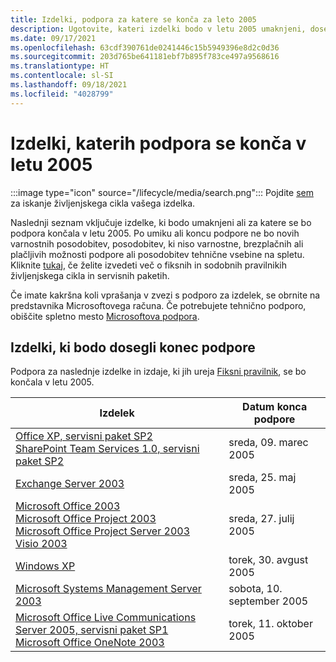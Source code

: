 ```yaml
---
title: Izdelki, podpora za katere se konča za leto 2005
description: Ugotovite, kateri izdelki bodo v letu 2005 umaknjeni, dosegli konec podpore ali prešli z osnovne podpore na razširjeno podporo.
ms.date: 09/17/2021
ms.openlocfilehash: 63cdf390761de0241446c15b5949396e8d2c0d36
ms.sourcegitcommit: 203d765be641181ebf7b895f783ce497a9568616
ms.translationtype: HT
ms.contentlocale: sl-SI
ms.lasthandoff: 09/18/2021
ms.locfileid: "4028799"
---
```

# <a name="products-ending-support-in-2005"></a>Izdelki, katerih podpora se konča v letu 2005

:::image type="icon" source="/lifecycle/media/search.png":::
Pojdite [sem](/lifecycle/products/) za iskanje življenjskega cikla vašega izdelka.

Naslednji seznam vključuje izdelke, ki bodo umaknjeni ali za katere se bo podpora končala v letu 2005. Po umiku ali koncu podpore ne bo novih varnostnih posodobitev, posodobitev, ki niso varnostne, brezplačnih ali plačljivih možnosti podpore ali posodobitev tehnične vsebine na spletu. Kliknite [tukaj](/lifecycle/overview/product-end-of-support-overview), če želite izvedeti več o fiksnih in sodobnih pravilnikih življenjskega cikla in servisnih paketih.

Če imate kakršna koli vprašanja v zvezi s podporo za izdelek, se obrnite na predstavnika Microsoftovega računa. Če potrebujete tehnično podporo, obiščite spletno mesto [Microsoftova podpora](https://support.microsoft.com/contactus/?ws=support).





## <a name="products-reaching-end-of-support"></a>Izdelki, ki bodo dosegli konec podpore

Podpora za naslednje izdelke in izdaje, ki jih ureja [Fiksni pravilnik](/lifecycle/policies/fixed), se bo končala v letu 2005.

| Izdelek | Datum konca podpore |
| --- | --- |
| [Office XP, servisni paket SP2](/lifecycle/products/office-xp?branch=live)<br>[SharePoint Team Services 1.0, servisni paket SP2](/lifecycle/products/sharepoint-team-services-10?branch=live)<br> | sreda, 09. marec 2005 |
| [Exchange Server 2003](/lifecycle/products/exchange-server-2003?branch=live)<br> | sreda, 25. maj 2005 |
| [Microsoft Office 2003](/lifecycle/products/microsoft-office-2003?branch=live)<br>[Microsoft Office Project 2003](/lifecycle/products/microsoft-office-project-2003?branch=live)<br>[Microsoft Office Project Server 2003](/lifecycle/products/microsoft-office-project-server-2003?branch=live)<br>[Visio 2003](/lifecycle/products/visio-2003?branch=live)<br> | sreda, 27. julij 2005 |
| [Windows XP](/lifecycle/products/windows-xp?branch=live)<br> | torek, 30. avgust 2005 |
| [Microsoft Systems Management Server 2003](/lifecycle/products/microsoft-systems-management-server-2003?branch=live)<br> | sobota, 10. september 2005 |
| [Microsoft Office Live Communications Server 2005, servisni paket SP1](/lifecycle/products/microsoft-office-live-communications-server-2005?branch=live)<br>[Microsoft Office OneNote 2003](/lifecycle/products/microsoft-office-onenote-2003?branch=live)<br> | torek, 11. oktober 2005 |


